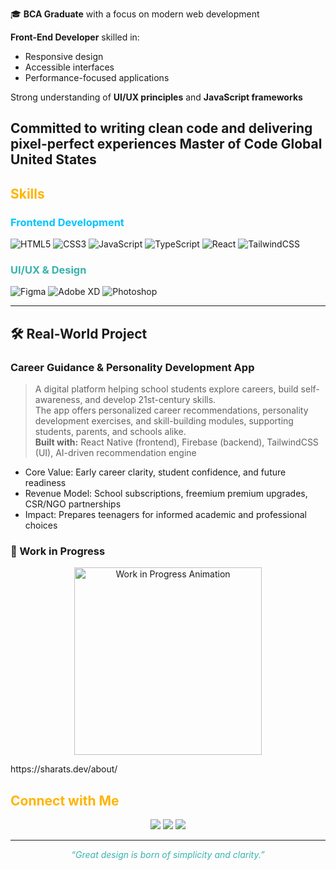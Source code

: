 

🎓 **BCA Graduate** with a focus on modern web development

 **Front-End Developer** skilled in:
- Responsive design  
- Accessible interfaces  
- Performance-focused applications

 Strong understanding of **UI/UX principles** and **JavaScript frameworks**

 Committed to writing **clean code** and delivering **pixel-perfect** experiences
 Master of Code Global United States
---

## <span style="color:#FFB400;">Skills</span>  

### <span style="color:#00C4FF;">Frontend Development</span>  
![HTML5](https://img.shields.io/badge/HTML5-E34F26?style=for-the-badge&logo=html5&logoColor=white)
![CSS3](https://img.shields.io/badge/CSS3-1572B6?style=for-the-badge&logo=css3&logoColor=white)
![JavaScript](https://img.shields.io/badge/JavaScript-F7DF1E?style=for-the-badge&logo=javascript&logoColor=black)
![TypeScript](https://img.shields.io/badge/TypeScript-007ACC?style=for-the-badge&logo=typescript&logoColor=white)
![React](https://img.shields.io/badge/React-20232a?style=for-the-badge&logo=react&logoColor=61DAFB)
![TailwindCSS](https://img.shields.io/badge/TailwindCSS-38B2AC?style=for-the-badge&logo=tailwind-css&logoColor=white)

### <span style="color:#38B2AC;">UI/UX & Design</span>  
![Figma](https://img.shields.io/badge/Figma-F24E1E?style=for-the-badge&logo=figma&logoColor=white)
![Adobe XD](https://img.shields.io/badge/AdobeXD-FF26BE?style=for-the-badge&logo=adobexd&logoColor=white)
![Photoshop](https://img.shields.io/badge/Photoshop-31A8FF?style=for-the-badge&logo=adobe-photoshop&logoColor=white)

---

## 🛠 Real-World Project

###  Career Guidance & Personality Development App   
> A digital platform helping school students explore careers, build self-awareness, and develop 21st-century skills.  
> The app offers personalized career recommendations, personality development exercises, and skill-building modules, supporting students, parents, and schools alike.  
> **Built with:** React Native (frontend), Firebase (backend), TailwindCSS (UI), AI-driven recommendation engine  

- Core Value: Early career clarity, student confidence, and future readiness  
- Revenue Model: School subscriptions, freemium premium upgrades, CSR/NGO partnerships  
- Impact: Prepares teenagers for informed academic and professional choices  

### 🚧 Work in Progress  
<p align="center">
  <img src="https://media.giphy.com/media/xT9IgG50Fb7Mi0prBC/giphy.gif" width="300" alt="Work in Progress Animation"/>


</p>
https://sharats.dev/about/
</p>

## <span style="color:#FFB400;">Connect with Me</span>  

<p align="center">
  <a href="https://github.com/ArvindSahuAvi"><img src="https://img.shields.io/badge/GitHub-171515?style=for-the-badge&logo=github&logoColor=white"/></a>
  <a href="https://www.linkedin.com/in/arvind-sahu-b2908527a/"><img src="https://img.shields.io/badge/LinkedIn-0A66C2?style=for-the-badge&logo=linkedin&logoColor=white"/></a>
  <a href="mailto:engravi13@gmail.com"><img src="https://img.shields.io/badge/Email-D14836?style=for-the-badge&logo=gmail&logoColor=white"/></a>
</p>

---

<p align="center"><i style="color:#38B2AC;">“Great design is born of simplicity and clarity.”</i></p>
